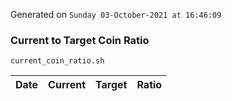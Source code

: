Generated on `Sunday 03-October-2021 at 16:46:09`

### Current to Target Coin Ratio
`current_coin_ratio.sh`

Date|Current|Target|Ratio
---|---|---|---
